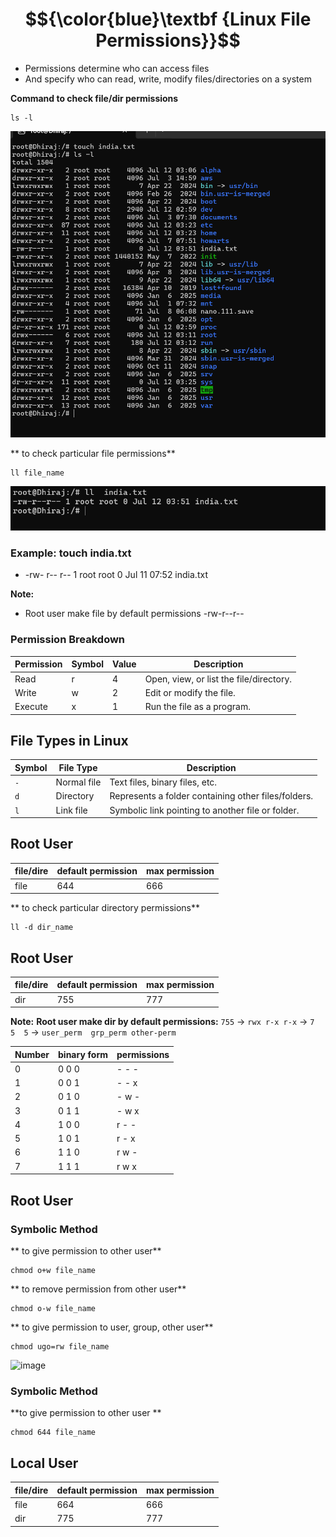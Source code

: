 # $${\color{blue}\textbf {Linux File Permissions}}$$

- Permissions determine who can access files  
- And specify who can read, write, modify files/directories on a system

**Command to check file/dir permissions**
````
ls -l
````

![image](https://github.com/DhirajDeshmukh8239/Linux/blob/1bc5be9ae6d3ebbed69c2b8d1b0efc58f08644a8/Screenshot%202025-07-12%20092241.png)


** to check particular file permissions**
````
ll file_name
````

![image](https://github.com/DhirajDeshmukh8239/Linux/blob/c1dee1369554e077d6bd954dde31e7c8ef5ff8fa/Screenshot%202025-07-12%20092348.png)



### **Example: touch india.txt**
 -   -rw-  r--  r--     1    root   root    0    Jul 11     07:52     india.txt

**Note:** 
- Root user make file by default permissions    -rw-r--r--

### **Permission Breakdown**
| **Permission** | **Symbol** | **Value** | **Description**         |
|-----------------|------------|-----------|-------------------------|
| Read            | r          | 4         | Open, view, or list the file/directory. |
| Write           | w          | 2         | Edit or modify the file. |
| Execute         | x          | 1         | Run the file as a program. |



  
## **File Types in Linux**

| **Symbol** | **File Type**          | **Description**                                     |
|------------|------------------------|-----------------------------------------------------|
| `-`        | Normal file            | Text files, binary files, etc.                     |
| `d`        | Directory              | Represents a folder containing other files/folders. |
| `l`        | Link file              | Symbolic link pointing to another file or folder.  |


## **Root User**

| **file/dire** | **default permission** | **max permission**                                  |
|---------------|------------------------|-----------------------------------------------------|
| file          | 644                    | 666                                                 |


** to check particular directory permissions**
````
ll -d dir_name
````
## **Root User**

| **file/dire** | **default permission** | **max permission**                                  |
|---------------|------------------------|-----------------------------------------------------|
| dir           | 755                    | 777                                                 |

**Note:** 
**Root user make dir by default permissions:** `755` → `rwx r-x r-x`  → `7  5  5`  → `user_perm  grp_perm other-perm`    



| **Number**    | **binary form**        | **permissions**                                     |
|---------------|------------------------|-----------------------------------------------------|
|        0      |      0 0 0             |         - - -                                       |
|        1      |      0 0 1             |         - - x                                       |
|        2      |      0 1 0             |         - w -                                       |
|        3      |      0 1 1             |         - w x                                       |
|        4      |      1 0 0             |         r - -                                       |
|        5      |      1 0 1             |         r - x                                       |
|        6      |      1 1 0             |         r w -                                       |
|        7      |      1 1 1             |         r w x                                       |


## **Root User**
### **Symbolic Method**
** to give permission to other user**
````
chmod o+w file_name
````
** to remove permission from other user**
````
chmod o-w file_name
````
** to give permission to user, group, other user**
````
chmod ugo=rw file_name
````

![image]()


### **Symbolic Method**
**to give permission to other user **
````
chmod 644 file_name
````
## **Local User**

| **file/dire** | **default permission** | **max permission**                                  |
|---------------|------------------------|-----------------------------------------------------|
| file          | 664                    | 666                                                 |
| dir           | 775                    | 777                                                 |
